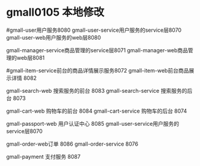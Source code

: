 # gmall0105 本地修改
#gmall-user用户服务8080
gmall-user-service用户服务的service层8070
gmall-user-web用户服务的web层8080

gmall-manager-service商品管理的service层8071
gmall-manager-web商品管理的web层8081

#gmall-item-service前台的商品详情展示服务8072
gmall-item-web前台商品展示详情  8082   

gmall-search-web 搜索服务的前台 8083
gmall-search-service 搜索服务的后台 8073


gmall-cart-web 购物车的前台 8084
gmall-cart-service 购物车的后台 8074

gmall-passport-web 用户认证中心 8085
gmall-user-service用户服务的service层8070

gmall-order-web订单 8086
gmall-order-service 8076

gmall-payment 支付服务 8087